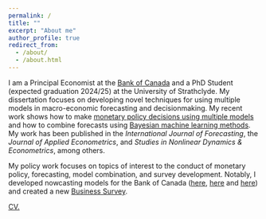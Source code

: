 ```yaml
---
permalink: /
title: ""
excerpt: "About me"
author_profile: true
redirect_from: 
  - /about/
  - /about.html
---
```


I am a Principal Economist at the [Bank of Canada](https://www.bankofcanada.ca/profile/tony-chernis/) and a PhD Student (expected graduation 2024/25) at the University of Strathclyde. 
My dissertation focuses on developing novel techniques for using multiple models in macro-economic forecasting and decisionmaking. My recent work shows how to make [monetary policy decisions using multiple models](https://arxiv.org/abs/2406.03321) and how to combine forecasts using [Bayesian machine learning methods](https://arxiv.org/abs/2311.12671). My work has been published in the *International Journal of Forecasting*, the *Journal of Applied Econometrics*, and *Studies in Nonlinear Dynamics & Econometrics*, among others.

My policy work focuses on topics of interest to the conduct of monetary policy, forecasting, model combination, and survey development. Notably, I developed nowcasting models for the Bank of Canada ([here](https://www.bankofcanada.ca/2022/05/staff-discussion-paper-2022-12/), [here](https://www.bankofcanada.ca/2018/08/staff-discussion-paper-2018-9/) and [here](https://www.bankofcanada.ca/2017/06/staff-discussion-paper-2017-8/)) and created a new [Business Survey](https://www.bankofcanada.ca/2022/06/staff-discussion-paper-2022-14/). 
  
<a href="/files/CV_2024.pdf" target="_blank">CV.</a>
